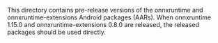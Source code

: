 This directory contains pre-release versions of the onnxruntime and onnxruntime-extensions Android packages (AARs).
When onnxruntime 1.15.0 and onnxruntime-extensions 0.8.0 are released, the released packages should be used directly.
